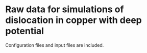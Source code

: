 # Raw data for simulations of dislocation in copper with deep potential

Configuration files and input files are included.


